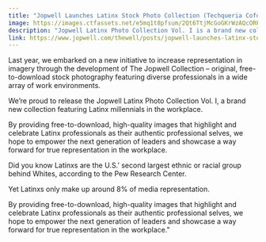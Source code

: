 ```yaml
---
title: "Jopwell Launches Latinx Stock Photo Collection (Techqueria Cofounder Featured)"
image: https://images.ctfassets.net/e5mq1t8pfsum/2Qt6TtjMcGoGKrWzAQcORP/0018e28e284417f808e6801d428f73ff/Jopwell_Latinx_Shoot_April_2019_Yarminiah_Rosa1.jpg?w=720&fm=jpg&fl=progressive
description: "Jopwell Latinx Photo Collection Vol. I is a brand new collection featuring Latinx millennials in the workplace."
link: https://www.jopwell.com/thewell/posts/jopwell-launches-latinx-stock-photo-collection
---
```


Last year, we embarked on a new initiative to increase representation in imagery through the development of The Jopwell Collection – original, free-to-download stock photography featuring diverse professionals in a wide array of work environments.

We’re proud to release the Jopwell Latinx Photo Collection Vol. I, a brand new collection featuring Latinx millennials in the workplace.

By providing free-to-download, high-quality images that highlight and celebrate Latinx professionals as their authentic professional selves, we hope to empower the next generation of leaders and showcase a way forward for true representation in the workplace.

Did you know Latinxs are the U.S.’ second largest ethnic or racial group behind Whites, according to the Pew Research Center.

Yet Latinxs only make up around 8% of media representation.

By providing free-to-download, high-quality images that highlight and celebrate Latinx professionals as their authentic professional selves, we hope to empower the next generation of leaders and showcase a way forward for true representation in the workplace."
